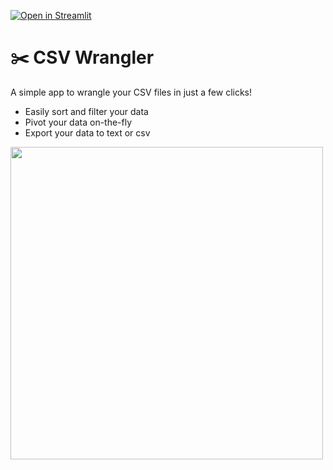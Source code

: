 [![Open in Streamlit](https://static.streamlit.io/badges/streamlit_badge_black_white.svg)](https://share.streamlit.io/streamlit/example-app-download/main/app.py)

# ✂️ CSV Wrangler

A simple app to wrangle your CSV files in just a few clicks!

-  Easily sort and filter your data
-  Pivot your data on-the-fly
-  Export your data to text or csv

<img src="https://user-images.githubusercontent.com/27242399/141204626-fe2b779a-2038-4905-b66e-23f00648f1c1.png" width="500"/>

